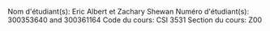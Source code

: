 Nom d'étudiant(s): Eric Albert et Zachary Shewan
Numéro d'étudiant(s): 300353640 and 300361164
Code du cours: CSI 3531
Section du cours: Z00
